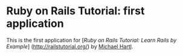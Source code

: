 # Ruby on Rails Tutorial: first application

This is the first application for 
[*Ruby on Rails Tutorial: Learn Rails by Example*] (http://railstutorial.org/)
by [Michael Hartl](http://michaelhartl.com).
